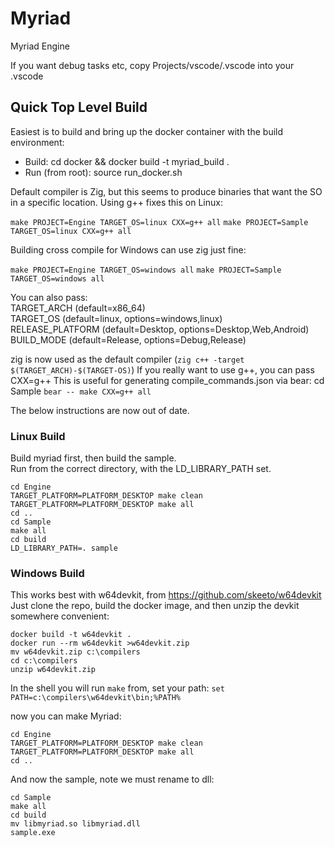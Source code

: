 # Myriad
Myriad Engine

If you want debug tasks etc, copy Projects/vscode/.vscode into your .vscode

## Quick Top Level Build

Easiest is to build and bring up the docker container with the build environment:  
- Build: cd docker && docker build -t myriad_build .
- Run (from root): source run_docker.sh

Default compiler is Zig, but this seems to produce binaries that want the SO in a specific location. Using g++ fixes this on Linux:  

`make PROJECT=Engine TARGET_OS=linux CXX=g++ all`
`make PROJECT=Sample TARGET_OS=linux CXX=g++ all`

Building cross compile for Windows can use zig just fine:

`make PROJECT=Engine TARGET_OS=windows all`
`make PROJECT=Sample TARGET_OS=windows all`


You can also pass:  
TARGET_ARCH (default=x86_64)  
TARGET_OS (default=linux, options=windows,linux)  
RELEASE_PLATFORM (default=Desktop, options=Desktop,Web,Android)  
BUILD_MODE (default=Release, options=Debug,Release)  

zig is now used as the default compiler (`zig c++ -target $(TARGET_ARCH)-$(TARGET-OS)`)
If you really want to use g++, you can pass CXX=g++
This is useful for generating compile_commands.json via bear:
cd Sample
`bear -- make CXX=g++ all`


The below instructions are now out of date.  

### Linux Build

Build myriad first, then build the sample.  
Run from the correct directory, with the LD_LIBRARY_PATH set.

```
cd Engine
TARGET_PLATFORM=PLATFORM_DESKTOP make clean
TARGET_PLATFORM=PLATFORM_DESKTOP make all
cd ..
cd Sample
make all
cd build
LD_LIBRARY_PATH=. sample
```

### Windows Build

This works best with w64devkit, from https://github.com/skeeto/w64devkit  
Just clone the repo, build the docker image, and then unzip the devkit somewhere convenient:
```
docker build -t w64devkit .
docker run --rm w64devkit >w64devkit.zip
mv w64devkit.zip c:\compilers
cd c:\compilers
unzip w64devkit.zip
```
In the shell you will run `make` from, set your path:
`set PATH=c:\compilers\w64devkit\bin;%PATH%`

now you can make Myriad:
```
cd Engine
TARGET_PLATFORM=PLATFORM_DESKTOP make clean
TARGET_PLATFORM=PLATFORM_DESKTOP make all
cd ..
```
And now the sample, note we must rename to dll:
```
cd Sample
make all
cd build
mv libmyriad.so libmyriad.dll
sample.exe
```